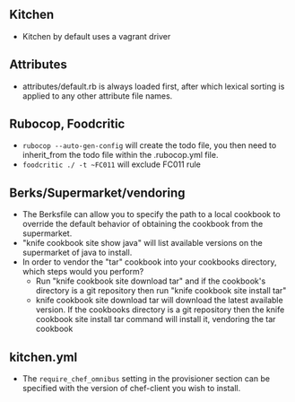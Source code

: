 ## Kitchen
* Kitchen by default uses a vagrant driver

## Attributes
* attributes/default.rb is always loaded first, after which lexical sorting is applied to any other attribute file names.

## Rubocop, Foodcritic
* `rubocop --auto-gen-config` will create the todo file, you then need to inherit_from the todo file within the .rubocop.yml file.
* `foodcritic ./ -t ~FC011` will exclude FC011 rule

## Berks/Supermarket/vendoring
* The Berksfile can allow you to specify the path to a local cookbook to override the default behavior of obtaining the cookbook from the supermarket.
* "knife cookbook site show java" will list available versions on the supermarket of java to install.
* In order to vendor the "tar" cookbook into your cookbooks directory, which steps would you perform?
  * Run "knife cookbook site download tar" and if the cookbook's directory is a git repository then run "knife cookbook site install tar"
  * knife cookbook site download tar will download the latest available version. If the cookbooks directory is a git repository then the knife cookbook site install tar command will install it, vendoring the tar cookbook

## kitchen.yml
* The `require_chef_omnibus` setting in the provisioner section can be specified with the version of chef-client you wish to install.